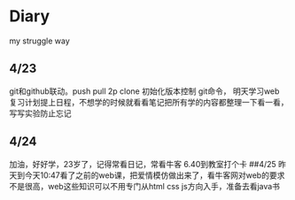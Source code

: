 # Diary
my struggle way
## 4/23  
git和github联动。push pull  2p   clone  初始化版本控制   git命令，
明天学习web  复习计划提上日程，不想学的时候就看看笔记把所有学的内容都整理一下看一看，写写实验防止忘记
## 4/24  
加油，好好学，23岁了，记得常看日记，常看牛客
6.40到教室打个卡
##4/25
昨天到今天10:47看了之前的web课，把爱情模仿做出来了，看牛客网对web的要求不是很高，web这些知识可以不用专门从html css js方向入手，准备去看java书
